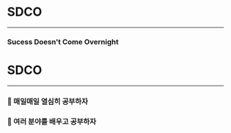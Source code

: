 # SDCO
------------
### Sucess Doesn't Come Overnight

# SDCO
------------
### 🍎 매일매일 열심히 공부하자
### 🍎 여러 분야를 배우고 공부하자
